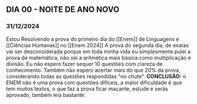 ## DIA 00 - NOITE DE ANO NOVO
### 31/12/2024
Estou Resolvendo a prova do primeiro dia do [[Enem]] de Linguagens e [[Ciências Humanas]] no [[Enem 2024]]
A prova do segunda dia, de exatas vai ser desconsiderada porque em toda minha vida eu simplesmente pulei a prova de matemática, não sei a aritmética mais básica como multiplicação e divisão. 
Eu não espero fazer sequer 10 questões com clareza de conhecimento. Também não espero acertar mais do que 20% da prova, considerando todas as questões respondidas "no chute".
**CONCLUSÃO:** o ENEM não é uma prova com questões difíceis, a maior dificuldade é que tem muitos textos, o que faz a prova ficar maçante, estude e serás aprovado, também leia bastante.

